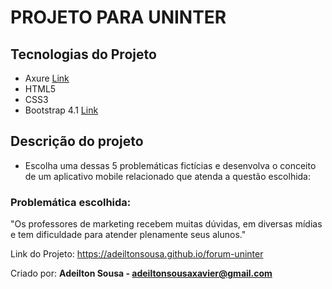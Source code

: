 # PROJETO PARA UNINTER


## Tecnologias do Projeto

- Axure [Link](https://www.axure.com/)
- HTML5 
- CSS3
- Bootstrap 4.1 [Link](https://getbootstrap.com/)


## Descrição do projeto

- Escolha uma dessas 5 problemáticas fictícias e desenvolva o conceito de um aplicativo mobile relacionado que atenda a questão escolhida:



### Problemática escolhida:

"Os professores de marketing recebem muitas dúvidas, em diversas mídias e tem dificuldade para atender plenamente seus alunos."



Link do Projeto:  https://adeiltonsousa.github.io/forum-uninter


Criado por: <b>Adeilton Sousa - adeiltonsousaxavier@gmail.com</b>